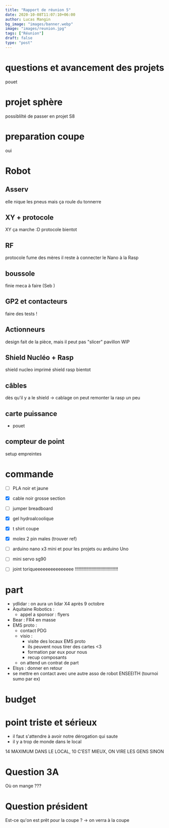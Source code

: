 ```yaml
---
title: "Rapport de réunion 5"
date: 2020-10-08T11:07:10+06:00
author: Lucas Mangin
bg_image: "images/banner.webp"
image: "images/reunion.jpg"
tags: ["Réunion"]
draft: false
type: "post"
---
```


<!------------------------------------------------------------------------------->
<!-- @filename rapport4                                                        -->
<!-- @date jeudi 08 octobre 2020                                              -->
<!-- @author Ptit Lu                                                           -->
<!-- @brief Rapport de la réunion hebdomadaire de EIRBOT                       -->
<!------------------------------------------------------------------------------->

# questions et avancement des projets
pouet

# projet sphère
possiblilté de passer en projet S8

# preparation coupe
oui


# Robot
## Asserv
elle nique les pneus mais ça roule du tonnerre
## XY + protocole
XY ça marche :D protocole bientot
## RF
protocole fume des mères
il reste à connecter le Nano à la Rasp
## boussole
finie
meca à faire (Seb   )
## GP2 et contacteurs
faire des tests !
## Actionneurs
design fait de la pièce, mais il peut pas "slicer"
pavillon WIP
## Shield Nucléo + Rasp
shield nucleo imprimé
shield rasp bientot
## câbles
dès qu'il y a le shield -> cablage
on peut remonter la rasp un peu
## carte puissance
- pouet


## compteur de point
setup empreintes


# commande
- [ ] PLA noir et jaune
- [X] cable noir grosse section
- [ ] jumper breadboard
- [X] gel hydroalcoolique
- [X] t shirt coupe
- [X] molex 2 pin males (trouver ref)
- [ ] arduino nano x3 mini et pour les projets ou arduino Uno
- [ ] mini servo sg90
- [ ] joint toriqueeeeeeeeeeeeeee !!!!!!!!!!!!!!!!!!!!!!!!!!!!!!!!!!


# part
- ydlidar : on aura un lidar X4 après 9 octobre
- Aquitaine Robotics :
  + appel a sponsor : flyers
- Bear : FR4 en masse
- EMS proto :
  + contact PDG
  + visio :
    - visite des locaux EMS proto
    - ils peuvent nous tirer des cartes <3
    - formation par eux pour nous
    - recup composants
  + on attend un contrat de part
- Elsys : donner en retour
- se mettre en contact avec une autre asso de robot ENSEEITH (tournoi sumo par ex)


# budget

# point triste et sérieux
- il faut s'attendre à avoir notre dérogation qui saute
- il y a trop de monde dans le local

14 MAXIMUM DANS LE LOCAL, 10 C'EST MIEUX, ON VIRE LES GENS SINON


# Question 3A
Où on mange ???


# Question président
Est-ce qu'on est prêt pour la coupe ? -> on verra à la coupe
